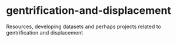 # gentrification-and-displacement
Resources, developing datasets and perhaps projects related to gentrification and displacement
